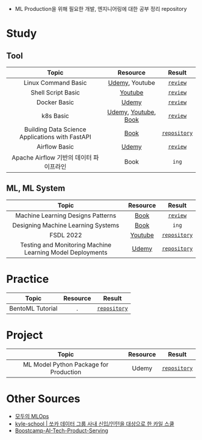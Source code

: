 - ML Production을 위해 필요한 개발, 엔지니어링에 대한 공부 정리 repository

# Study
## Tool
|Topic|Resource|Result|
|:------:|:---:|:---:|
|Linux Command Basic|[Udemy](https://www.udemy.com/course/linux-command-line-colt/), Youtube|[`review`](https://minsoo9506.github.io/04-linux-udemy/)|
|Shell Script Basic|[Youtube](https://www.youtube.com/playlist?list=PLApuRlvrZKog2XlvGJQh9KY8ePCvUG7Je)|[`review`](https://minsoo9506.github.io/05-shell/)|
|Docker Basic |[Udemy](https://www.udemy.com/course/docker-kubernetes-2022/)|[`review`](https://minsoo9506.github.io/categories/docker/)|
|k8s Basic|[Udemy](https://www.udemy.com/course/docker-kubernetes-2022/), [Youtube](https://www.youtube.com/playlist?list=PLApuRlvrZKohaBHvXAOhUD-RxD0uQ3z0c), [Book](http://www.yes24.com/Product/Goods/84927385)|[`review`](https://minsoo9506.github.io/categories/kubernetes/)|
|Building Data Science Applications with FastAPI|[Book](https://github.com/PacktPublishing/Building-Data-Science-Applications-with-FastAPI)|[`repository`](https://github.com/minsoo9506/FastAPI-study)|
|Airflow Basic|[Udemy](https://www.udemy.com/course/the-complete-hands-on-course-to-master-apache-airflow/)|[`review`](https://minsoo9506.github.io/categories/airflow/)|
|Apache Airflow 기반의 데이터 파이프라인|Book|`ing`|

## ML, ML System
|Topic|Resource|Result|
|:------:|:---:|:---:|
|Machine Learning Designs Patterns|[Book](https://www.amazon.com/Machine-Learning-Design-Patterns-Preparation/dp/1098115783)|[`review`](./review/book_ML_design_patterns/)|
|Designing Machine Learning Systems|[Book](https://www.amazon.com/Designing-Machine-Learning-Systems-Production-Ready/dp/1098107969)|`ing`|
|FSDL 2022|[Youtube](https://fullstackdeeplearning.com/course/2022/)|[`repository`](https://github.com/minsoo9506/FSDL2022-study)|
|Testing and Monitoring Machine Learning Model Deployments|[Udemy](https://www.udemy.com/course/deployment-of-machine-learning-models/)|[`repository`](https://github.com/minsoo9506/ML-testing-monitoring)|

# Practice
|Topic|Resource|Result|
|:------:|:---:|:---:|
|BentoML Tutorial|.|[`repository`](https://github.com/minsoo9506/BentoML-model-serving)|

# Project
|Topic|Resource|Result|
|:------:|:---:|:---:|
|ML Model Python Package for Production|Udemy|[`repository`](https://github.com/minsoo9506/fraudDetection)|

# Other Sources
- [모두의 MLOps](https://mlops-for-all.github.io/)
- [kyle-school | 쏘카 데이터 그룹 사내 신입/인턴을 대상으로 한 카일 스쿨](https://zzsza.github.io/kyle-school/)
- [Boostcamp-AI-Tech-Product-Serving](https://github.com/zzsza/Boostcamp-AI-Tech-Product-Serving)